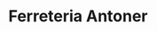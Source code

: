 ---
title: "Ferreteria Antoner"
url: /santa-coloma-de-farners/ferreteria-antoner/
shop: Eisenwaren
---